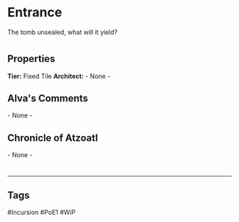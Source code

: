 # Entrance
The tomb unsealed, what will it yield?

#
## Properties
**Tier:** Fixed Tile
**Architect:** - None -
## Alva's Comments
\- None -
## Chronicle of Atzoatl
\- None -

#
---
## Tags
#Incursion 
#PoE1 
#WiP 
